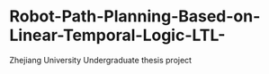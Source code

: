 # Robot-Path-Planning-Based-on-Linear-Temporal-Logic-LTL-
Zhejiang University Undergraduate thesis project
